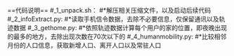 ==代码说明==
#_1_unpack.sh：
#*解压相关压缩文件，以及启动后续代码
#_2_infoExtract.py:
#*读取手机信令数据，去除不必要信息，仅保留通讯以及轨迹数据
#_3_gethome.py:
#*依照轨迹数据计算每个用户的家的位置，即夜晚出现的最多的地方，去除出现次数在70次以下的
#_4_humanmobility.py:
#*比较相邻月份的人口信息，获取新增人口、离开人口以及常驻人口

